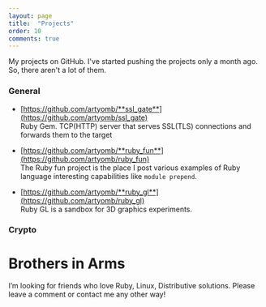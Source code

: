 ```yaml
---
layout: page
title:  "Projects"
order: 10
comments: true
---
```


My projects on GitHub. I've started pushing the projects only a month ago. So, there aren't a lot of them. 

### General

- [https://github.com/artyomb/**ssl_gate**](https://github.com/artyomb/ssl_gate)  
    Ruby Gem. TCP(HTTP) server that serves SSL(TLS) connections and forwards them to the target

- [https://github.com/artyomb/**ruby_fun**](https://github.com/artyomb/ruby_fun)  
  The Ruby fun project is the place I post various examples of Ruby language interesting capabilities like `module prepend`.

- [https://github.com/artyomb/**ruby_gl**](https://github.com/artyomb/ruby_gl)  
    Ruby GL is a sandbox for 3D graphics experiments.  
    
### Crypto

# **Brothers in Arms**

I’m looking for friends who love Ruby, Linux, Distributive solutions. 
Please leave a comment or contact me any other way!